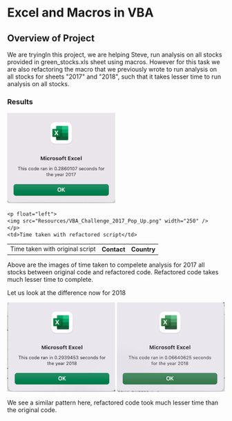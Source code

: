 # Excel and Macros in VBA

## Overview of Project
We are tryingIn this project, we are helping Steve, run analysis on all stocks provided in green_stocks.xls sheet using macros. However for this task we are also refactoring the macro that we previously wrote to run analysis on all stocks for sheets "2017" and "2018", such that it takes lesser time to run analysis on all stocks.

### Results

<table>
  <tr>
    <p float="left">
    <img src="Resources/VBA_2017_Pop_Up_Not_Refactored.png" width="250" />
    </p> 
    <td>Time taken with original script</td> 
    <th>Contact</th>
    <th>Country</th>
 
    <p float="left">
    <img src="Resources/VBA_Challenge_2017_Pop_Up.png" width="250" /> 
    </p>
    <td>Time taken with refactored script</td> 
   </tr>
  </table>

Above are the images of time taken to compelete analysis for 2017 all stocks between original code and refactored code. 
Refactored code takes much lesser time to complete.

Let us look at the difference now for 2018


<p float="left">
  <img src="Resources/VBA_2018_Pop_Up_Not_Refactored.png" width="250" />
  <img src="Resources/VBA_Challenge_2018_Pop_Up.png" width="250" /> 
</p>

We see a similar pattern here, refactored code took much lesser time than the original code.




